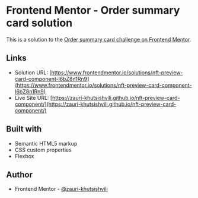# Frontend Mentor - Order summary card solution

This is a solution to the [Order summary card challenge on Frontend Mentor](https://www.frontendmentor.io/challenges/order-summary-component-QlPmajDUj).

## Links

- Solution URL: [https://www.frontendmentor.io/solutions/nft-preview-card-component-l6bZ8n1Rn9](https://www.frontendmentor.io/solutions/nft-preview-card-component-l6bZ8n1Rn9)
- Live Site URL: [https://zauri-khutsishvili.github.io/nft-preview-card-component/](https://zauri-khutsishvili.github.io/nft-preview-card-component/)

## Built with

- Semantic HTML5 markup
- CSS custom properties
- Flexbox

## Author

- Frontend Mentor - [@zauri-khutsishvili](https://www.frontendmentor.io/profile/zauri-khutsishvili)